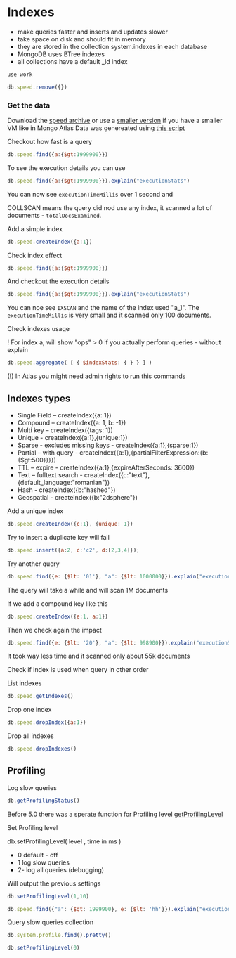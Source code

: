# Indexes

- make queries faster and inserts and updates slower
- take space on disk and should fit in memory
- they are stored in the collection system.indexes in each database
- MongoDB uses BTree indexes
- all collections have a default _id index


```javascript
use work
```


```javascript
db.speed.remove({})
```

### Get the data 
Download the [speed archive](https://storage.googleapis.com/ansp-mongo-workshop/mongo/speed.zip)
    or use a [smaller version](https://storage.googleapis.com/ansp-mongo-workshop/mongo/speed_small.zip) if you have a smaller VM like in Mongo Atlas
Data was genereated using [this script](https://raw.githubusercontent.com/ovimihai/mongodb-workshop/workshop/docker/mongo-dbs/create_data.js)

Checkout how fast is a query
```javascript
db.speed.find({a:{$gt:1999900}})
```

To see the execution details you can use
```javascript
db.speed.find({a:{$gt:1999900}}).explain("executionStats")
```
You can now see `executionTimeMillis` over 1 second and

COLLSCAN means the query did nod use any index, it scanned a lot of documents - `totalDocsExamined`.

Add a simple index

```javascript
db.speed.createIndex({a:1})
```

Check index effect

```javascript
db.speed.find({a:{$gt:1999900}})
```

And checkout the execution details 

```javascript
db.speed.find({a:{$gt:1999900}}).explain("executionStats")
```
You can noe see `IXSCAN` and the name of the index used "a_1". The `executionTimeMillis` is very small and it scanned only 100 documents. 

Check indexes usage

! For index a, will show "ops" > 0 if you actually perform queries - without explain
```javascript
db.speed.aggregate( [ { $indexStats: { } } ] )
```
(!) In Atlas you might need admin rights to run this commands

## Indexes types

- Single Field – createIndex({a: 1})
- Compound – createIndex({a: 1, b: -1})
- Multi key – createIndex({tags: 1})
- Unique - createIndex({a:1},{unique:1})
- Sparse - excludes missing keys - createIndex({a:1},{sparse:1})
- Partial – with query - createIndex({a:1},{partialFilterExpression:{b:{\$gt:500\}\}\}\}\)
- TTL – expire - createIndex({a:1},{expireAfterSeconds: 3600}) 
- Text – fulltext search - createIndex({c:"text"},{default_language:"romanian"})
- Hash - createIndex({b:"hashed"})
- Geospatial - createIndex({b:"2dsphere"})

Add a unique index


```javascript
db.speed.createIndex({c:1}, {unique: 1})
```

Try to insert a duplicate key will fail


```javascript
db.speed.insert({a:2, c:'c2', d:[2,3,4]});
```

Try another query
```javascript
db.speed.find({e: {$lt: '01'}, "a": {$lt: 1000000}}).explain("executionStats")
```
The query will take a while and will scan 1M documents

If we add a compound key like this
```javascript
db.speed.createIndex({e:1, a:1})
```
Then we check again the impact

```javascript
db.speed.find({e: {$lt: '20'}, "a": {$lt: 998900}}).explain("executionStats")
```
It took way less time and it scanned only about 55k documents

Check if index is used when query in other order

List indexes


```javascript
db.speed.getIndexes()
```

Drop one index


```javascript
db.speed.dropIndex({a:1})
```

Drop all indexes


```javascript
db.speed.dropIndexes()
```

## Profiling
Log slow queries


```javascript
db.getProfilingStatus()
```
Before 5.0 there was a sperate function for Profiling level [getProfilingLevel](https://docs.mongodb.com/v4.4/reference/method/db.getProfilingLevel/)

Set Profiling level

db.setProfilingLevel( level , time in ms )
- 0 default - off
- 1 log slow queries
- 2- log all queries (debugging)

Will output the previous settings


```javascript
db.setProfilingLevel(1,10)
```


```javascript
db.speed.find({"a": {$gt: 1999900}, e: {$lt: 'hh'}}).explain("executionStats")
```

Query slow queries collection


```javascript
db.system.profile.find().pretty()
```


```javascript
db.setProfilingLevel(0)
```
